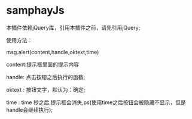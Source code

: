 # samphayJs
本插件依赖jQuery库，引用本插件之前，请先引用jQuery;

使用方法：

msg.alert(content,handle,oktext,time)

content:提示框里面的提示内容

handle: 点击按钮之后执行的函数;

oktext : 按钮文字，默认为：确定;

time : time 秒之后,提示框会消失,ps(使用time之后按钮会被隐藏不显示，但是handle会继续执行);
